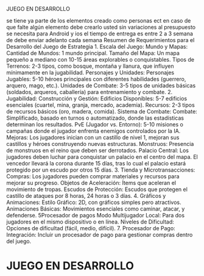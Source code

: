  JUEGO EN DESARROLLO

se tiene ya parte de los elementos creado como personas ect en caso de que falte algún elemento debe crearlo usted sin variaciones al presupuesto se necesita para Android y ios el tiempo de entrega es entre 2 a 3 semana de debe enviar adelanto cada semana Resumen de Requerimientos para el Desarrollo del Juego de Estrategia 1. Escala del Juego: Mundo y Mapas: Cantidad de Mundos: 1 mundo principal. Tamaño del Mapa: Un mapa pequeño a mediano con 10-15 áreas explorables o conquistables. Tipos de Terrenos: 2-3 tipos, como bosque, montaña y llanura, que influyen mínimamente en la jugabilidad. Personajes y Unidades: Personajes Jugables: 5-10 héroes principales con diferentes habilidades (guerrero, arquero, mago, etc.). Unidades de Combate: 3-5 tipos de unidades básicas (soldados, arqueros, caballería) para entrenamiento y combate. 2. Jugabilidad: Construcción y Gestión: Edificios Disponibles: 5-7 edificios esenciales (cuartel, mina, granja, mercado, academia). Recursos: 2-3 tipos de recursos básicos (oro, madera, comida). Sistema de Combate: Combate: Simplificado, basado en turnos o automatizado, donde las estadísticas determinan los resultados. PvE (Jugador vs. Entorno): 5-10 misiones o campañas donde el jugador enfrenta enemigos controlados por la IA. Mejoras: Los jugadores inician con un castillo de nivel 1, mejoran sus castillos y héroes construyendo nuevas estructuras. Monstruos: Presencia de monstruos en el reino que deben ser derrotados. Palacio Central: Los jugadores deben luchar para conquistar un palacio en el centro del mapa. El vencedor llevará la corona durante 15 días, tras lo cual el palacio estará protegido por un escudo por otros 15 días. 3. Tienda y Microtransacciones: Compras: Los jugadores pueden comprar materiales y recursos para mejorar su progreso. Objetos de Aceleración: Ítems que aceleran el movimiento de tropas. Escudos de Protección: Escudos que protegen el castillo de ataques por 8 horas, 24 horas o 3 días. 4. Gráficos y Animaciones: Estilo Gráfico: 2D, con gráficos simples pero atractivos. Animaciones Básicas: Movimientos esenciales como caminar, atacar, y defenderse. 5Procesador de pagos Modo Multijugador Local: Para dos jugadores en el mismo dispositivo o en línea. Niveles de Dificultad: Opciones de dificultad (fácil, medio, difícil). 7. Procesador de Pago: Integración: Incluir un procesador de pago para gestionar compras dentro del juego.

<h1> JUEGO EN DESARROLLO</h1>
